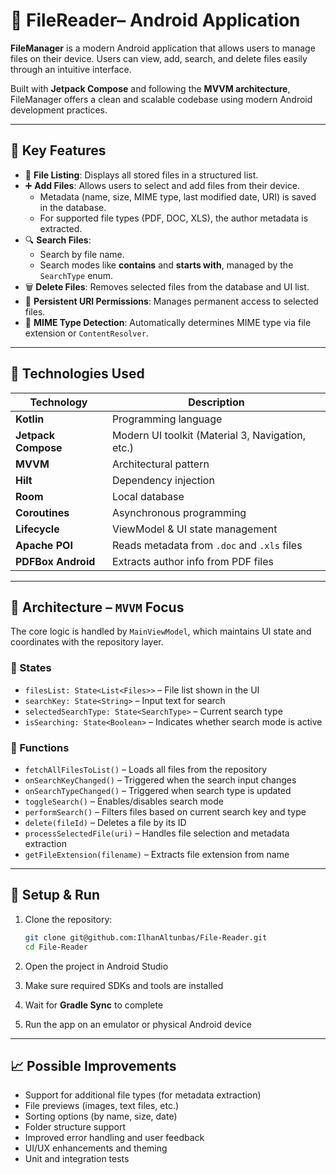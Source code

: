 # 📁 FileReader– Android Application

**FileManager** is a modern Android application that allows users to manage files on their device. Users can view, add, search, and delete files easily through an intuitive interface.

Built with **Jetpack Compose** and following the **MVVM architecture**, FileManager offers a clean and scalable codebase using modern Android development practices.

---

## 🚀 Key Features

- 📂 **File Listing**: Displays all stored files in a structured list.  
- ➕ **Add Files**: Allows users to select and add files from their device.
  - Metadata (name, size, MIME type, last modified date, URI) is saved in the database.
  - For supported file types (PDF, DOC, XLS), the author metadata is extracted.
- 🔍 **Search Files**:
  - Search by file name.
  - Search modes like **contains** and **starts with**, managed by the `SearchType` enum.
- 🗑️ **Delete Files**: Removes selected files from the database and UI list.
- 🔐 **Persistent URI Permissions**: Manages permanent access to selected files.
- 📑 **MIME Type Detection**: Automatically determines MIME type via file extension or `ContentResolver`.

---

## 🧰 Technologies Used

| Technology       | Description                                      |
|------------------|--------------------------------------------------|
| **Kotlin**           | Programming language                             |
| **Jetpack Compose**  | Modern UI toolkit (Material 3, Navigation, etc.) |
| **MVVM**             | Architectural pattern                            |
| **Hilt**             | Dependency injection                             |
| **Room**             | Local database                                   |
| **Coroutines**       | Asynchronous programming                         |
| **Lifecycle**        | ViewModel & UI state management                  |
| **Apache POI**       | Reads metadata from `.doc` and `.xls` files      |
| **PDFBox Android**   | Extracts author info from PDF files              |

---

## 🧠 Architecture – `MVVM` Focus

The core logic is handled by `MainViewModel`, which maintains UI state and coordinates with the repository layer.

### 📌 States

- `filesList: State<List<Files>>` – File list shown in the UI  
- `searchKey: State<String>` – Input text for search  
- `selectedSearchType: State<SearchType>` – Current search type  
- `isSearching: State<Boolean>` – Indicates whether search mode is active  

### 🔧 Functions

- `fetchAllFilesToList()` – Loads all files from the repository  
- `onSearchKeyChanged()` – Triggered when the search input changes  
- `onSearchTypeChanged()` – Triggered when search type is updated  
- `toggleSearch()` – Enables/disables search mode  
- `performSearch()` – Filters files based on current search key and type  
- `delete(fileId)` – Deletes a file by its ID  
- `processSelectedFile(uri)` – Handles file selection and metadata extraction  
- `getFileExtension(filename)` – Extracts file extension from name  

---

## 🧪 Setup & Run

1. Clone the repository:

    ```bash
    git clone git@github.com:IlhanAltunbas/File-Reader.git
    cd File-Reader
    ```

2. Open the project in Android Studio  
3. Make sure required SDKs and tools are installed  
4. Wait for **Gradle Sync** to complete  
5. Run the app on an emulator or physical Android device

---

## 📈 Possible Improvements

- Support for additional file types (for metadata extraction)  
- File previews (images, text files, etc.)  
- Sorting options (by name, size, date)  
- Folder structure support  
- Improved error handling and user feedback  
- UI/UX enhancements and theming  
- Unit and integration tests
